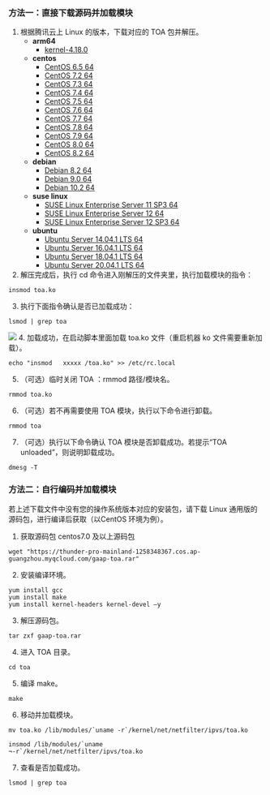 ### 方法一：直接下载源码并加载模块

1. 根据腾讯云上 Linux 的版本，下载对应的 TOA 包并解压。
	- **arm64**
		- [kernel-4.18.0 ](https://gaap-1251337138.file.myqcloud.com/kernel-4.18.0.rar)
	- **centos**
		- [CentOS 6.5 64](https://gaap-1251337138.file.myqcloud.com/CentOS%206.5%2064.rar)
		- [CentOS 7.2 64](https://gaap-1251337138.file.myqcloud.com/CentOS%207.2%2064.rar)
		- [CentOS 7.3 64](https://gaap-1251337138.file.myqcloud.com/CentOS%207.3%2064.rar)
		- [CentOS 7.4 64](https://gaap-1251337138.file.myqcloud.com/CentOS%207.4%2064.rar)
		- [CentOS 7.5 64](https://gaap-1251337138.file.myqcloud.com/CentOS%207.5%2064.rar)
		- [CentOS 7.6 64](https://gaap-1251337138.file.myqcloud.com/CentOS%207.6%2064.rar)
		- [CentOS 7.7 64](https://gaap-1251337138.file.myqcloud.com/CentOS%207.7%2064.rar)
		- [CentOS 7.8 64](https://gaap-1251337138.file.myqcloud.com/CentOS%207.8%2064.rar)
		- [CentOS 7.9 64](https://gaap-1251337138.file.myqcloud.com/CentOS%207.9%2064.rar)
		- [CentOS 8.0 64](https://gaap-1251337138.file.myqcloud.com/CentOS%208.0%2064.rar)
		- [CentOS 8.2 64](https://gaap-1251337138.file.myqcloud.com/CentOS%208.2%2064.rar)
	- **debian**
		- [Debian 8.2 64](https://gaap-1251337138.file.myqcloud.com/Debian%208.2%2064.rar)
		- [Debian 9.0 64](https://gaap-1251337138.file.myqcloud.com/Debian%209.0%2064.rar)
		- [Debian 10.2 64](https://gaap-1251337138.file.myqcloud.com/Debian%2010.2%2064.rar)
	- **suse linux**
		- [SUSE Linux Enterprise Server 11 SP3 64](http://toamodule-1253438722.file.myqcloud.com/SUSE%20Linux%20Enterprise%20Server%2011%20SP3%2064.zip)
		- [SUSE Linux Enterprise Server 12 64](http://toamodule-1253438722.file.myqcloud.com/SUSE%20Linux%20Enterprise%20Server%2012%2064.zip)
		- [SUSE Linux Enterprise Server 12 SP3 64](https://gaap-1251337138.file.myqcloud.com/SUSE%20Linux%20Enterprise%20Server%2012%20SP3%2064位.rar)
	- **ubuntu**
		- [Ubuntu Server 14.04.1 LTS 64](https://gaap-1251337138.file.myqcloud.com/Ubuntu%20Server%2014.04.1%20LTS%2064.rar)
		- [Ubuntu Server 16.04.1 LTS 64](https://gaap-1251337138.file.myqcloud.com/Ubuntu%20Server%2016.04.1%20LTS%2064.rar)
		- [Ubuntu Server 18.04.1 LTS 64](https://gaap-1251337138.file.myqcloud.com/Ubuntu%20Server%2018.04.1%20LTS%2064.rar)
		- [Ubuntu Server 20.04.1 LTS 64](https://gaap-1251337138.file.myqcloud.com/Ubuntu%20Server%2020.04.1%20LTS%2064.rar)
2. 解压完成后，执行 cd 命令进入刚解压的文件夹里，执行加载模块的指令：
```
insmod toa.ko
```
3.	执行下面指令确认是否已加载成功：
```
lsmod | grep toa
```
![](https://qcloudimg.tencent-cloud.cn/raw/1282241c425616a4ad4aa343ca5d4ee4.png)
4. 加载成功，在启动脚本里面加载 toa.ko 文件（重启机器 ko 文件需要重新加载）。
```
echo "insmod   xxxxx /toa.ko" >> /etc/rc.local
```
5.	（可选）临时关闭 TOA ：rmmod 路径/模块名。
```
rmmod toa.ko
```
6.	（可选）若不再需要使用 TOA 模块，执行以下命令进行卸载。
```
rmmod toa
```
7.	（可选）执行以下命令确认 TOA 模块是否卸载成功。若提示“TOA unloaded”，则说明卸载成功。
```
dmesg -T
```

### 方法二：自行编码并加载模块

若上述下载文件中没有您的操作系统版本对应的安装包，请下载 Linux 通用版的源码包，进行编译后获取（以CentOS 环境为例）。

1. 获取源码包
centos7.0 及以上源码包
```
wget "https://thunder-pro-mainland-1258348367.cos.ap-guangzhou.myqcloud.com/gaap-toa.rar"
```

2.	安装编译环境。
```
yum install gcc 
yum install make
yum install kernel-headers kernel-devel –y
```
3.	解压源码包。
```
tar zxf gaap-toa.rar
```
4.	进入 TOA 目录。
```
cd toa
```
5.	编译 make。
```
make
```
6.	移动并加载模块。
```
mv toa.ko /lib/modules/`uname -r`/kernel/net/netfilter/ipvs/toa.ko

insmod /lib/modules/`uname 
¬-r`/kernel/net/netfilter/ipvs/toa.ko
```
7.	查看是否加载成功。
```
lsmod | grep toa
```
